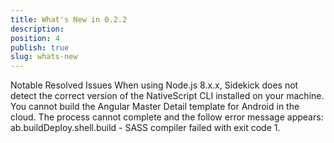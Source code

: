 ```yaml
---
title: What's New in 0.2.2
description: 
position: 4
publish: true
slug: whats-new
---
```


Notable Resolved Issues
When using Node.js 8.x.x, Sidekick does not detect the correct version of the NativeScript CLI installed on your machine.
You cannot build the Angular Master Detail template for Android in the cloud. The process cannot complete and the follow error message appears: ab.buildDeploy.shell.build - SASS compiler failed with exit code 1.
